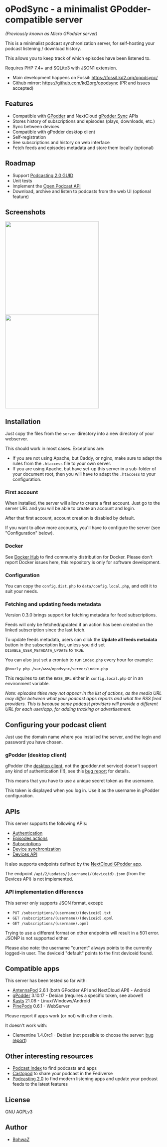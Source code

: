 # oPodSync - a minimalist GPodder-compatible server

*(Previously known as Micro GPodder server)*

This is a minimalist podcast synchronization server, for self-hosting your podcast listening / download history.

This allows you to keep track of which episodes have been listened to.

Requires PHP 7.4+ and SQLite3 with JSON1 extension.

* Main development happens on Fossil: <https://fossil.kd2.org/opodsync/>
* Github mirror: <https://github.com/kd2org/opodsync> (PR and issues accepted)

## Features

* Compatible with [GPodder](https://gpoddernet.readthedocs.io/en/latest/api/reference/) and NextCloud [gPodder Sync](https://apps.nextcloud.com/apps/gpoddersync) APIs
* Stores history of subscriptions and episodes (plays, downloads, etc.)
* Sync between devices
* Compatible with gPodder desktop client
* Self-registration
* See subscriptions and history on web interface
* Fetch feeds and episodes metadata and store them locally (optional)

## Roadmap

* Support [Podcasting 2.0 GUID](https://podcasting2.org/podcast-namespace/tags/guid)
* Unit tests
* Implement the [Open Podcast API](https://openpodcastapi.org)
* Download, archive and listen to podcasts from the web UI (optional feature)

## Screenshots

<img src="https://github.com/kd2org/opodsync/assets/584819/016b835d-2afe-47ef-86f0-dd8acc51aa89" height=300 /> <img src="https://github.com/kd2org/opodsync/assets/584819/45da98da-ded1-44b3-9607-c114c3fd7dbc" height=300 />

## Installation

Just copy the files from the `server` directory into a new directory of your webserver.

This should work in most cases. Exceptions are:

* If you are not using Apache, but Caddy, or nginx, make sure to adapt the rules from the `.htaccess` file to your own server.
* If you are using Apache, but have set-up this server in a sub-folder of your document root, then you will have to adapt the `.htaccess` to your configuration.

### First account

When installed, the server will allow to create a first account. Just go to the server URL and you will be able to create an account and login.

After that first account, account creation is disabled by default.

If you want to allow more accounts, you'll have to configure the server (see "Configuration" below).

### Docker

See [Docker Hub](https://hub.docker.com/search?q=opodsync) to find community distribution for Docker. Please don't report Docker issues here, this repository is only for software development.

### Configuration

You can copy the `config.dist.php` to `data/config.local.php`, and edit it to suit your needs.

### Fetching and updating feeds metadata

Version 0.3.0 brings support for fetching metadata for feed subscriptions.

Feeds will only be fetched/updated if an action has been created on the linked subscription since the last fetch.

To update feeds metadata, users can click the **Update all feeds metadata** button in the subscription list, unless you did set `DISABLE_USER_METADATA_UPDATE` to `TRUE`.

You can also just set a crontab to run `index.php` every hour for example:

```
@hourly php /var/www/opodsync/server/index.php
```

This requires to set the `BASE_URL` either in `config.local.php` or in an environment variable.


*Note: episodes titles may not appear in the list of actions, as the media URL may differ between what your podcast apps reports and what the RSS feed providers. This is because some podcast providers will provide a different URL for each user/app, for adding tracking or advertisement.*

## Configuring your podcast client

Just use the domain name where you installed the server, and the login and password you have chosen.

### gPodder (desktop client)

gPodder (the [desktop client](https://gpodder.github.io), not the gpodder.net service) doesn't support any kind of authentication (!!), see this [bug report](https://github.com/gpodder/gpodder/issues/1358) for details.

This means that you have to use a unique secret token as the username.

This token is displayed when you log in. Use it as the username in gPodder configuration.

## APIs

This server supports the following APIs:

* [Authentication](https://gpoddernet.readthedocs.io/en/latest/api/reference/auth.html)
* [Episodes actions](https://gpoddernet.readthedocs.io/en/latest/api/reference/events.html)
* [Subscriptions](https://gpoddernet.readthedocs.io/en/latest/api/reference/subscriptions.html)
* [Device synchronization](https://gpoddernet.readthedocs.io/en/latest/api/reference/sync.html)
* [Devices API](https://gpoddernet.readthedocs.io/en/latest/api/reference/devices.html)

It also supports endpoints defined by the [NextCloud GPodder app](https://github.com/thrillfall/nextcloud-gpodder).

The endpoint `/api/2/updates/(username)/(deviceid).json` (from the Devices API) is not implemented.

### API implementation differences

This server only supports JSON format, except:

* `PUT /subscriptions/(username)/(deviceid).txt`
* `GET /subscriptions/(username)/(deviceid).opml`
* `GET /subscriptions/(username).opml`

Trying to use a different format on other endpoints will result in a 501 error. JSONP is not supported either.

Please also note: the username "current" always points to the currently logged-in user. The deviceid "default" points to the first deviceid found.

## Compatible apps

This server has been tested so far with:

* [AntennaPod](https://github.com/AntennaPod/AntennaPod) 2.6.1 (both GPodder API and NextCloud API) - Android
* [gPodder](https://gpodder.github.io/) 3.10.17 - Debian (requires a specific token, see above!)
* [Kasts](https://invent.kde.org/multimedia/kasts) 21.08 - Linux/Windows/Android
* [PinePods](https://github.com/madeofpendletonwool/PinePods) 0.6.1 - WebServer

Please report if apps work (or not) with other clients.

It doesn't work with:

* Clementine 1.4.0rc1 - Debian (not possible to choose the server: [bug report](https://github.com/clementine-player/Clementine/issues/7202))

## Other interesting resources

* [Podcast Index](https://podcastindex.org/) to find podcasts and apps
* [Castopod](https://castopod.org/) to share your podcast in the Fediverse
* [Podcasting 2.0](https://podcasting2.org/) to find modern listening apps and update your podcast feeds to the latest features

## License

GNU AGPLv3

## Author

* [BohwaZ](https://bohwaz.net/)
